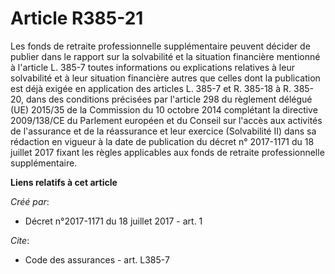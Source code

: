 # Article R385-21

Les fonds de retraite professionnelle supplémentaire peuvent décider de publier dans le rapport sur la solvabilité et la
situation financière mentionné à l'article L. 385-7 toutes informations ou explications relatives à leur solvabilité et à
leur situation financière autres que celles dont la publication est déjà exigée en application des articles L. 385-7 et R.
385-18 à R. 385-20, dans des conditions précisées par l'article 298 du règlement délégué (UE) 2015/35 de la Commission du 10
octobre 2014 complétant la directive 2009/138/CE du Parlement européen et du Conseil sur l'accès aux activités de l'assurance
et de la réassurance et leur exercice (Solvabilité II) dans sa rédaction en vigueur à la date de publication du décret n°
2017-1171 du 18 juillet 2017 fixant les règles applicables aux fonds de retraite professionnelle supplémentaire.

**Liens relatifs à cet article**

_Créé par_:

  - Décret n°2017-1171 du 18 juillet 2017 - art. 1

_Cite_:

  - Code des assurances - art. L385-7
